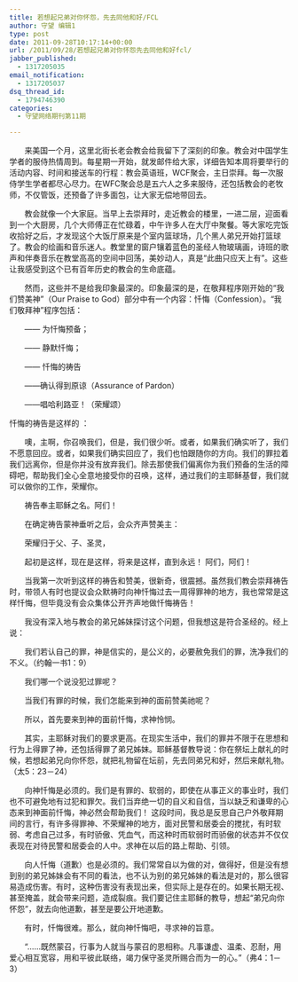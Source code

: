 ```yaml
---
title: 若想起兄弟对你怀怨，先去同他和好/FCL
author: 守望 编辑1
type: post
date: 2011-09-28T10:17:14+00:00
url: /2011/09/28/若想起兄弟对你怀怨先去同他和好fcl/
jabber_published:
  - 1317205035
email_notification:
  - 1317205037
dsq_thread_id:
  - 1794746390
categories:
  - 守望网络期刊第11期

---
```

<p style="text-align: left;" align="center">
         来美国一个月，这里北街长老会教会给我留下了深刻的印象。教会对中国学生学者的服侍热情周到。每星期一开始，就发邮件给大家，详细告知本周将要举行的活动内容、时间和接送车的行程：教会英语班，WCF聚会，主日崇拜。每一次服侍学生学者都尽心尽力。在WFC聚会总是五六人之多来服侍，还包括教会的老牧师，不仅管饭，还预备了许多面包，让大家无偿地带回去。<!--more-->
</p>

<p style="text-align: left;" align="center">
         教会就像一个大家庭。当早上去崇拜时，走近教会的楼里，一进二层，迎面看到一个大厨房，几个大师傅正在忙碌着，中午许多人在大厅中聚餐。等大家吃完饭收拾好之后，才发现这个大饭厅原来是个室内篮球场，几个黑人弟兄开始打篮球了。教会的绘画和音乐迷人。教堂里的窗户镶着蓝色的圣经人物玻璃画，诗班的歌声和伴奏音乐在教堂高高的空间中回荡，美妙动人，真是“此曲只应天上有”。这些让我感受到这个已有百年历史的教会的生命底蕴。
</p>

       然而，这些并不是给我印象最深的。印象最深的是，在敬拜程序刚开始的“我们赞美神”（Our Praise to God）部分中有一个内容：忏悔（Confession）。“我们敬拜神”程序包括：

       —— 为忏悔预备；

       —— 静默忏悔；

       —— 忏悔的祷告

       ——确认得到原谅（Assurance of Pardon）

       ——唱哈利路亚！（荣耀颂）

忏悔的祷告是这样的 ：

       噢，主啊，你召唤我们，但是，我们很少听。或者，如果我们确实听了，我们不愿意回应。或者，如果我们确实回应了，我们也怕跟随你的方向。我们的罪拉着我们远离你，但是你并没有放弃我们。除去那使我们偏离你为我们预备的生活的障碍吧，帮助我们全心全意地接受你的召唤，这样，通过我们的主耶稣基督，我们就可以做你的工作，荣耀你。

       祷告奉主耶稣之名。阿们！

       在确定祷告蒙神垂听之后，会众齐声赞美主：

       荣耀归于父、子、圣灵，

       起初是这样，现在是这样，将来是这样，直到永远！ 阿们，阿们！

       当我第一次听到这样的祷告和赞美，很新奇，很震撼。虽然我们教会崇拜祷告时，带领人有时也提议会众默祷时向神忏悔过去一周得罪神的地方，我也常常是这样忏悔，但毕竟没有会众集体公开齐声地做忏悔祷告！

       我没有深入地与教会的弟兄姊妹探讨这个问题，但我想这是符合圣经的。经上说：

       我们若认自己的罪，神是信实的，是公义的，必要赦免我们的罪，洗净我们的不义。（约翰一书1：9）

       我们哪一个说没犯过罪呢？

       当我们有罪的时候，我们怎能来到神的面前赞美祂呢？

       所以，首先要来到神的面前忏悔，求神怜悯。

       其实，主耶稣对我们的要求更高。在现实生活中，我们的罪并不限于在思想和行为上得罪了神，还包括得罪了弟兄姊妹。耶稣基督教导说：你在祭坛上献礼的时候，若想起弟兄向你怀怨，就把礼物留在坛前，先去同弟兄和好，然后来献礼物。（太5：23－24）

       向神忏悔是必须的。我们是有罪的、软弱的，即使在从事正义的事业时，我们也不可避免地有过犯和罪欠。我们当弃绝一切的自义和自信，当以缺乏和谦卑的心态来到神面前忏悔，神必然会帮助我们！ 这段时间，我总是反思自己户外敬拜期间的言行，有许多得罪神、不荣耀神的地方，面对民警和居委会的搅扰，有时软弱、考虑自己过多，有时骄傲、凭血气，而这种时而软弱时而骄傲的状态并不仅仅表现在对待民警和居委会的人中。求神在以后的路上帮助、引领。

       向人忏悔（道歉）也是必须的。我们常常自以为做的对，做得好，但是没有想到别的弟兄姊妹会有不同的看法，也不认为别的弟兄姊妹的看法是对的，那么很容易造成伤害。有时，这种伤害没有表现出来，但实际上是存在的。如果长期无视、甚至掩盖，就会带来问题，造成裂痕。我们要记住主耶稣的教导，想起“弟兄向你怀怨”，就去向他道歉，甚至是要公开地道歉。

       有时，忏悔很难。那么，就向神忏悔吧，寻求神的旨意。

       “……既然蒙召，行事为人就当与蒙召的恩相称。凡事谦虚、温柔、忍耐，用爱心相互宽容，用和平彼此联络，竭力保守圣灵所赐合而为一的心。”（弗4：1－3）